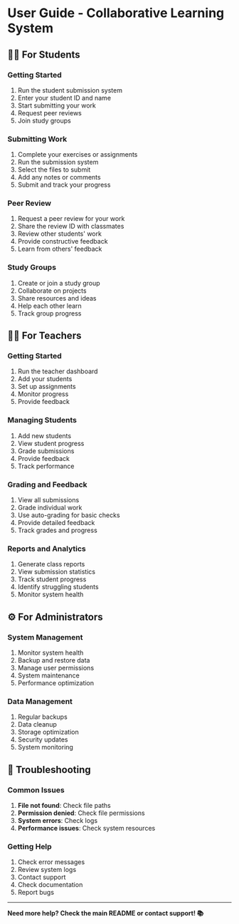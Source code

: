 # User Guide - Collaborative Learning System

## 👨‍🎓 For Students

### Getting Started
1. Run the student submission system
2. Enter your student ID and name
3. Start submitting your work
4. Request peer reviews
5. Join study groups

### Submitting Work
1. Complete your exercises or assignments
2. Run the submission system
3. Select the files to submit
4. Add any notes or comments
5. Submit and track your progress

### Peer Review
1. Request a peer review for your work
2. Share the review ID with classmates
3. Review other students' work
4. Provide constructive feedback
5. Learn from others' feedback

### Study Groups
1. Create or join a study group
2. Collaborate on projects
3. Share resources and ideas
4. Help each other learn
5. Track group progress

## 👨‍🏫 For Teachers

### Getting Started
1. Run the teacher dashboard
2. Add your students
3. Set up assignments
4. Monitor progress
5. Provide feedback

### Managing Students
1. Add new students
2. View student progress
3. Grade submissions
4. Provide feedback
5. Track performance

### Grading and Feedback
1. View all submissions
2. Grade individual work
3. Use auto-grading for basic checks
4. Provide detailed feedback
5. Track grades and progress

### Reports and Analytics
1. Generate class reports
2. View submission statistics
3. Track student progress
4. Identify struggling students
5. Monitor system health

## ⚙️ For Administrators

### System Management
1. Monitor system health
2. Backup and restore data
3. Manage user permissions
4. System maintenance
5. Performance optimization

### Data Management
1. Regular backups
2. Data cleanup
3. Storage optimization
4. Security updates
5. System monitoring

## 🔧 Troubleshooting

### Common Issues
1. **File not found**: Check file paths
2. **Permission denied**: Check file permissions
3. **System errors**: Check logs
4. **Performance issues**: Check system resources

### Getting Help
1. Check error messages
2. Review system logs
3. Contact support
4. Check documentation
5. Report bugs

---

**Need more help? Check the main README or contact support! 📚**
